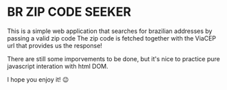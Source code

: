 # BR ZIP CODE SEEKER

This is a simple web application that searches for brazilian addresses by passing a valid zip code
The zip code is fetched together with the ViaCEP url that provides us the response!

There are still some imporvements to be done, but it's nice to practice pure javascript interation with html DOM.

I hope you enjoy it! 😉
